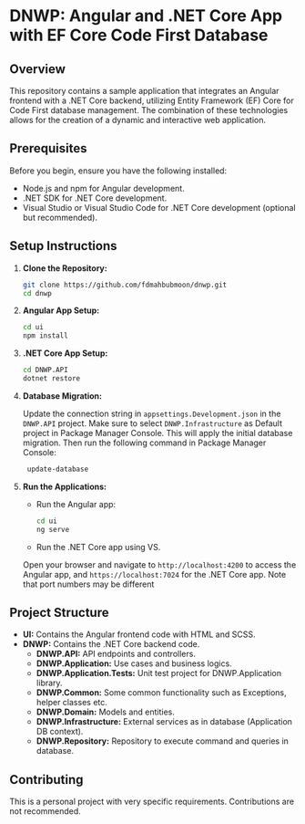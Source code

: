 # DNWP: Angular and .NET Core App with EF Core Code First Database

## Overview

This repository contains a sample application that integrates an Angular frontend with a .NET Core backend, utilizing Entity Framework (EF) Core for Code First database management. The combination of these technologies allows for the creation of a dynamic and interactive web application.

## Prerequisites

Before you begin, ensure you have the following installed:

- Node.js and npm for Angular development.
- .NET SDK for .NET Core development.
- Visual Studio or Visual Studio Code for .NET Core development (optional but recommended).

## Setup Instructions

1. **Clone the Repository:**

    ```bash
    git clone https://github.com/fdmahbubmoon/dnwp.git
    cd dnwp
    ```

2. **Angular App Setup:**

    ```bash
    cd ui
    npm install
    ```

3. **.NET Core App Setup:**

    ```bash
    cd DNWP.API
    dotnet restore
    ```

4. **Database Migration:**

    Update the connection string in `appsettings.Development.json` in the `DNWP.API` project. Make sure to select `DNWP.Infrastructure` as Default project in Package Manager Console. This will apply the initial database migration. Then run the following command in Package Manager Console:

   ```bash
    update-database    
    ```

6. **Run the Applications:**

    - Run the Angular app:

        ```bash
        cd ui
        ng serve
        ```

    - Run the .NET Core app using VS.

    Open your browser and navigate to `http://localhost:4200` to access the Angular app, and `https://localhost:7024` for the .NET Core app.
   Note that port numbers may be different

## Project Structure

- **UI:** Contains the Angular frontend code with HTML and SCSS.
- **DNWP:** Contains the .NET Core backend code.
  - **DNWP.API:** API endpoints and controllers.
  - **DNWP.Application:** Use cases and business logics.
  - **DNWP.Application.Tests:** Unit test project for DNWP.Application library.
  - **DNWP.Common:** Some common functionality such as Exceptions, helper classes etc.
  - **DNWP.Domain:** Models and entities.
  - **DNWP.Infrastructure:** External services as in database (Application DB context).
  - **DNWP.Repository:** Repository to execute command and queries in database.

## Contributing

This is a personal project with very specific requirements. Contributions are not recommended.
